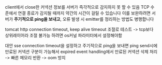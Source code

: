 
client에서 close한 커넥션 정보를 서버가 즉각적으로 감지하지 못 할 수 있음
TCP 수준에서 연결 종료가 감지될 때까지 약간의 시간이 걸릴 수 있습니다
이를 보완하려면 서버가 **주기적으로 ping을 보내고**, 오류 발생 시 emitter를 정리하는 방법도 병행합니다

tomcat http connection timeout, keep alive timeout 조절로 테스트 -> tcp보다 상위레이어라 조절 불가능 하려면 os커널 파라미터에서 설정해야함

대안
sse connection timeout을 설정하고 주기적으로 ping을 보내면 ping send시에 만료된 커넥션 구분이 가능해서 expired event handling에서 만료된 커넥션 삭제 처리 -> 빠른 메모리 반환 -> oom 방지
 